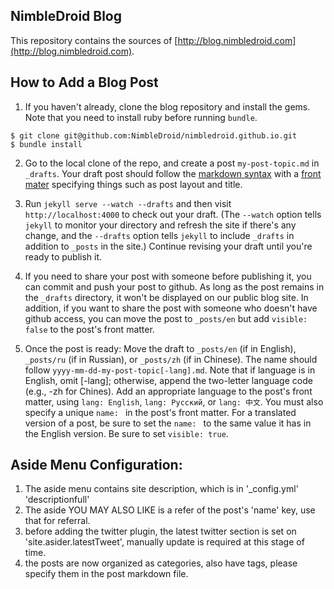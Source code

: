 NimbleDroid Blog
----------------

This repository contains the sources of [http://blog.nimbledroid.com](http://blog.nimbledroid.com).

How to Add a Blog Post
--------

1. If you haven't already, clone the blog repository and install the gems.
Note that you need to install ruby before running `bundle`.

```
$ git clone git@github.com:NimbleDroid/nimbledroid.github.io.git
$ bundle install
```

2. Go to the local clone of the repo, and create a post `my-post-topic.md`
in `_drafts`.  Your draft post should follow the [markdown
syntax](https://github.com/adam-p/markdown-here/wiki/Markdown-Cheatsheet)
with a [front mater](http://jekyllrb.com/docs/frontmatter/) specifying
things such as post layout and title.

3. Run `jekyll serve --watch --drafts` and then visit
`http://localhost:4000` to check out your draft.  (The `--watch` option
tells `jekyll` to monitor your directory and refresh the site if there's
any change, and the `--drafts` option tells `jekyll` to include `_drafts`
in addition to `_posts` in the site.) Continue revising your draft until
you're ready to publish it.

4. If you need to share your post with someone before publishing it, you
can commit and push your post to github.  As long as the post remains in
the `_drafts` directory, it won't be displayed on our public blog site.
In addition, if you want to share the post with someone who doesn't have
github access, you can move the post to `_posts/en` but add `visible:
false` to the post's front matter.

5. Once the post is ready: Move the draft to `_posts/en` (if in English),
`_posts/ru` (if in Russian), or `_posts/zh` (if in Chinese). The name
should follow `yyyy-mm-dd-my-post-topic[-lang].md`. Note that if language
is in English, omit [-lang]; otherwise, append the two-letter language
code (e.g., -zh for Chines).  Add an appropriate language to the post's
front matter, using `lang: English`, `lang: Русский`, or `lang: 中文`. You
must also specify a unique `name: ` in the post's front matter. For a
translated version of a post, be sure to set the `name: ` to the same
value it has in the English version. Be sure to set `visible: true`.


Aside Menu Configuration:
--------
1. The aside menu contains site description, which is in '_config.yml' 'descriptionfull'
2. The aside YOU MAY ALSO LIKE is a refer of the post's 'name' key, use that for referral.
3. before adding the twitter plugin, the latest twitter section is set on 'site.asider.latestTweet',
manually update is required at this stage of time.
4. the posts are now organized as categories, also have tags, please specify them in the post markdown file.
